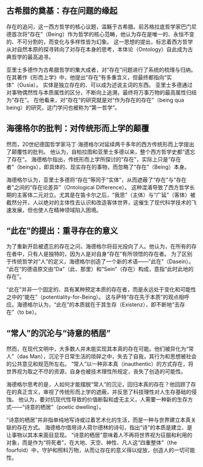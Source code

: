 ## 古希腊的奠基：存在问题的缘起

存在的追问，这一西方哲学的核心议题，滥觞于古希腊。前苏格拉底哲学家巴门尼德首次将“存在”（Being）作为哲学的核心范畴，他认为存在是唯一的、永恒不变的、不可分割的，而变化与多样性皆为幻象。 这一思想的提出，标志着西方哲学从对自然本原的探寻转向了对存在本身的思考，本体论（Ontology）自此成为古典哲学的最高追寻。

亚里士多德作为古希腊哲学的集大成者，对“存在”问题进行了系统的梳理与归纳。 在其著作《形而上学》中，他提出“存在”有多重含义，但最终都指向“实体”（Ousia）。 实体是独立存在的、可以成为述说主词的东西。 亚里士多德通过对事物偶然性与本质属性的区分，不断向上追溯，最终将万事万物的最高属性归结为“存在”。 在他看来，对“存在”的研究就是对“作为存在的存在”（being qua being）的研究，这门学问也被称为“第一哲学”。

## 海德格尔的批判：对传统形而上学的颠覆

然而，20世纪德国哲学家马丁·海德格尔对延续两千多年的西方传统形而上学提出了颠覆性的批判。 他认为，自柏拉图和亚里士多德以来，整个西方哲学史都“遗忘了存在”。 海德格尔指出，传统形而上学所探讨的“存在”，实际上只是“存在者”（beings），即具体的、现实存在的事物，而忽略了“存在”（Being）本身。

海德格尔认为，亚里士多德将“存在”等同于“实体”，从而遮蔽了“存在”与“存在者”之间的“存在论差异”（Ontological Difference）。 这种混淆导致了西方哲学长期的主客体二元对立。尤其是在笛卡尔之后，“我思”（主体）与“广延”（客体）被截然分开，人以绝对的主体性去认识和改造客体世界，这催生了现代科学技术的飞速发展，但也使人在精神领域陷入困境。

## “此在”的提出：重寻存在的意义

为了重新开启被遗忘的存在之问，海德格尔将目光投向了人。他认为，在所有的存在者中，只有人是独特的，因为人是对自身“存在”有所领悟的存在者。 为了区别于传统哲学对“人”的定义，海德格尔创造了一个新的术语——“此在”（Dasein）。 “此在”的德语原文由“Da”（此、那里）和“Sein”（存在）构成，意指“此时此地的存在”。

“此在”并非一个固定的、具有某种预定本质的存在者，而是永远处于变化和可能性之中的“能在”（potentiality-for-Being）。 这与萨特“存在先于本质”的观点相呼应。海德格尔认为，“此在”的本质就在于其生存（Existenz），即不断地“去存在”（to be）。

## “常人”的沉沦与“诗意的栖居”

然而，在现代文明中，大多数人并未能实现其本真的存在可能。他们被异化为“常人”（das Man），沉沦于日常生活的琐碎之中，失去了自我，其行为和思想被社会的公共意见和规范所左右。 “常人”以一种非本真（inauthentic）的方式存在，将世界视为取之不尽的资源，自身也被技术理性所规定，丧失了创造的可能性。

海德格尔思考的是，人如何才能摆脱“常人”的沉沦，回归本真的存在？他回顾了存在的真正含义，审视了传统形而上学的遮蔽，并反思了科技理性对人生存基础的侵蚀。 他认为，要对抗现代性导致的价值断裂和虚无主义，人需要一种新的生存方式——“诗意的栖居”（poetic dwelling）。

“诗意的栖居”并非指单纯地写诗或过着艺术化的生活，而是一种与世界建立本真关联的存在方式。 海德格尔借用诗人荷尔德林的诗句，指出“诗”的本质是建立、是让事物以其本来面目显现。 “诗意的栖居”意味着人不再将世界视为征服和利用的对象，而是作为“将死者”，在大地、天空、神性、凡人这“四重整体”（the fourfold）中，守护和照料万物，从而让存在的意义得以绽放，创造人的一切可能性。
